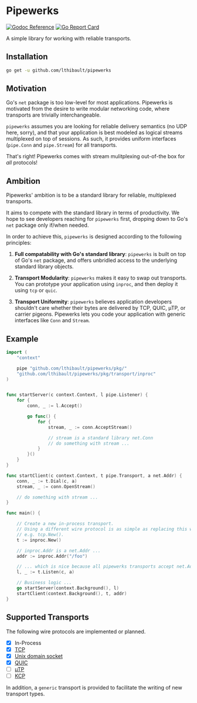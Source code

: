 # Pipewerks

[![Godoc Reference](https://img.shields.io/badge/godoc-reference-blue.svg?style=flat-square)](https://godoc.org/github.com/lthibault/pipewerks/pkg) [![Go Report Card](https://goreportcard.com/badge/github.com/lthibault/pipewerks?style=flat-square)](https://goreportcard.com/report/github.com/lthibault/pipewerks)


A simple library for working with reliable transports.

## Installation

```bash
go get -u github.com/lthibault/pipewerks
```

## Motivation

Go's `net` package is too low-level for most applications.  Pipewerks is motivated from
the desire to write modular networking code, where transports are trivially interchangeable.

`pipewerks` assumes you are looking for reliable delivery semantics (no UDP here, sorry), and that your application is best modeled as logical streams multiplexed on top of sessions.  As such, it provides uniform interfaces (`pipe.Conn` and `pipe.Stream`) for all transports.

That's right! Pipewerks comes with stream mulitplexing out-of-the box for _all_ protocols!

## Ambition

Pipewerks' ambition is to be a standard library for reliable, multiplexed transports.

It aims to compete with the standard library in terms of productivity.  We hope to
see developers reaching for `pipewerks` first, dropping down to Go's `net` package only
if/when needed.

In order to achieve this, `pipewerks` is designed according to the following principles:

1. **Full compatability with Go's standard library**:  `pipewerks` is built on top of Go's `net` package, and offers unbridled access to the underlying standard library objects.

2. **Transport Modularity**:  `pipewerks` makes it easy to swap out transports.  You can prototype your application using `inproc`, and then deploy it using `tcp` or `quic`.

3. **Transport Uniformity**:  `pipewerks` believes application developers shouldn't care whether their bytes are delivered by TCP, QUIC, µTP, or carrier pigeons.  Pipewerks lets you code your application with generic interfaces like `Conn` and `Stream`.

## Example

```go
import (
    "context"

    pipe "github.com/lthibault/pipewerks/pkg/"
    "github.com/lthibault/pipewerks/pkg/transport/inproc"
)


func startServer(c context.Context, l pipe.Listener) {
    for {
        conn, _ := l.Accept()

        go func() {
            for {
                stream, _ := conn.AcceptStream()

                // stream is a standard library net.Conn
                // do something with stream ...
            }
        }()
    }
}

func startClient(c context.Context, t pipe.Transport, a net.Addr) {
    conn, _ := t.Dial(c, a)
    stream, _ := conn.OpenStream()

    // do something with stream ...
}

func main() {

    // Create a new in-process transport.
    // Using a different wire protocol is as simple as replacing this with
    // e.g. tcp.New().
    t := inproc.New()

    // inproc.Addr is a net.Addr ...
    addr := inproc.Addr("/foo")

    // ... which is nice because all pipewerks transports accept net.Addr.
    l, _ := t.Listen(c, a)

    // Business logic ...
    go startServer(context.Background(), l)
    startClient(context.Background(), t, addr)
}
```

## Supported Transports

The following wire protocols are implemented or planned.

- [x] In-Process
- [x] [TCP](https://en.wikipedia.org/wiki/Transmission_Control_Protocol)
- [x] [Unix domain socket](https://en.wikipedia.org/wiki/Unix_domain_socket)
- [x] [QUIC](https://en.wikipedia.org/wiki/QUIC)
- [ ] [µTP](https://en.wikipedia.org/wiki/Micro_Transport_Protocol)
- [ ] [KCP](https://github.com/xtaci/kcp-go)

In addition, a `generic` transport is provided to facilitate the writing of new transport types.

